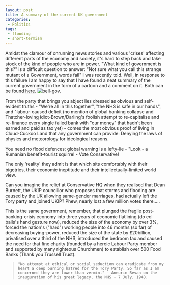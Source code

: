```yaml
---
layout: post
title: A summary of the current UK government 
categories:
 - Politics 
tags:
 - flooding
 - short-termism
---
```

Amidst the clamour of onrunning news stories and various 
'crises' affecting different parts of the economy and society,
it's 
hard to step back and take stock of the kind of people who are in power. 
"What kind of government is this?" is a difficult question to answer: 
"Not sure what you call this strange mutant of a Government, words fail"
I was recently told. Well, in response to this failure I am happy to say 
that I have found a neat summary of the current government in the form 
of a cartoon and a comment on it. Both can be found [here](http://www.theguardian.com/commentisfree/cartoon/2014/jan/27/flooding-defence-cuts-steve-bell).
![bell-gov](http://static.guim.co.uk/sys-images/Guardian/Pix/pictures/2014/1/27/1390860385428/Steve-Bell-28.1.2014-001.jpg).

From the party that brings you abject lies dressed as obvious and self-evident truths - "We're all in this together", "the NHS is safe in our hands", and "labour-caused deficit (no mention of global banking collapse and Thatcher-loving idiot-Brown/Darling's foolish attempt to re-capitalise and re-finance every single failed bank with "our money" that hadn't been earned and paid as tax yet) - comes the most obvious proof of living in Cloud-Cuckoo Land that any government can provide: Denying the laws of physics and meteorology for ideological reasons.


You need no flood defences; global warning is a lefty-lie - "Look - a Rumanian benefit-tourist squirrel - Vote Conservative!

The only 'reality' they admit is that which sits comfortably with their bigotries, their economic ineptitude and their intellectually-limited world view.

Can you imagine the relief at Conservative HQ when they realised that Dean Burnett, the UKIP councillor who proposes that storms and flooding are caused by the UK allowing same-gender marriages, had actually left the Tory party and joined UKIP? Phew, nearly lost a few million votes there…..

This is the same government, remember, that plunged the fragile post-banking-crisis economy into three years of economic flatlining (do ed balls's hand gesture now), reduced the size of the economy by over 3%, forced the nation's ("hard") working people into 46 months (so far) of decreasing buying-power, reduced the size of the state by £20billion, privatised over a third of the NHS, introduced the bedroom tax and caused the need for that fine charity (founded by a heroic Labour Party member and supported by many righteous Churchmen) to establish over 500 Food Banks (Thank you Trussell Trust).

>     "No attempt at ethical or social seduction can eradicate from my heart a deep burning hatred for the Tory Party. So far as I am concerned they are lower than vermin." - Aneurin Bevan on the inauguration of his great legacy, the NHS - 7 July, 1948.




